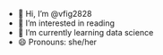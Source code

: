 - 👋 Hi, I’m @vfig2828
- 👀 I’m interested in reading
- 🌱 I’m currently learning data science
- 😄 Pronouns: she/her

<!---
vfig2828/vfig2828 is a ✨ special ✨ repository because its `README.md` (this file) appears on your GitHub profile.
You can click the Preview link to take a look at your changes.
--->
